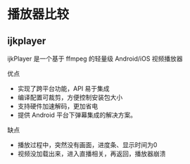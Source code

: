 # 播放器比较
## ijkplayer

ijkPlayer 是一个基于 ffmpeg 的轻量级 Android/iOS 视频播放器

优点 

* 实现了跨平台功能，API 易于集成
* 编译配置可裁剪，方便控制安装包大小
* 支持硬件加速解码，更加省电
* 提供 Android 平台下弹幕集成的解决方案。

缺点

* 播放过程中，突然没有画面，进度条、显示时间为0
* 视频没加载出来，进入直播相关，再返回，播放器崩溃
